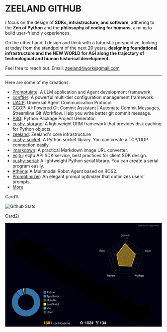# ZEELAND GITHUB

<!-- [![wakatime](https://wakatime.com/badge/user/ff2fd02f-93f5-46d4-af69-146d00163dbe.svg)](https://wakatime.com/@ff2fd02f-93f5-46d4-af69-146d00163dbe)
[![github](https://img.shields.io/github/followers/Undertone0809?logo=github&style=plastic)](https://github.com/alanhamlett?tab=followers) -->

<!-- ![](https://komarev.com/ghpvc/?username=Undertone0809) -->

I focus on the design of **SDKs, infrastructure, and software**, adhering to the **Zen of Python** and the **philosophy of coding for humans**, aiming to build user-friendly experiences. 

On the other hand, I design and think with a futuristic perspective, looking at today from the standpoint of the next 20 years, **designing foundational infrastructure and the NEW WORLD for AGI along the trajectory of technological and human historical development.**


Feel free to reach out. Email: <zeeland4work@gmail.com>

---

Here are some of my creations:

- [Promptulate](https://github.com/Undertone0809/promptulate): A LLM application and Agent development framework.
- [conftier](https://github.com/Undertone0809/conftier): A powerful multi-tier configuration management framework.
- [UACP](https://github.com/Undertone0809/UACP): Universal Agent Communication Protocol.
- [GCOP](https://github.com/Undertone0809/gcop): AI-Powered Git Commit Assistant | Automate Commit Messages, Streamline Git Workflow. Help you write better git commit message.
- [P3G](https://github.com/Undertone0809/P3G): Python Package Project Generator.
- [cushy-storage](https://github.com/Undertone0809/cushy-storage): A lightweight ORM framework that provides disk caching for Python objects.
- [zeeland](https://github.com/Undertone0809/zeeland): Zeeland's core infrastructure
- [cushy-socket](https://github.com/Undertone0809/cushy-socket): A Python socket library. You can create a TCP/UDP connection easily.
- [imarkdown](https://github.com/Undertone0809/imarkdown): A practical Markdown image URL converter.
- [ecjtu](https://github.com/Undertone0809/ecjtu): ecjtu API SDK service, best practices for client SDK design.
- [cushy-serial](https://github.com/Undertone0809/cushy-serial): A lightweight Python serial library. You can create a serial program easily.
- [Athena](https://github.com/Undertone0809/Athena): A Mulitmodal Robot Agent based on ROS2.
- [Promptimizer](https://github.com/Undertone0809/promptimizer): An elegant prompt optimizer that optimizes users' prompts.
- [More](https://github.com/Undertone0809?page=1&tab=repositories)

Card1\

![Github Stats](https://github-readme-stats-zeeland.vercel.app/api?username=Undertone0809&show_icons=true&theme=merko&count_private=true)

Card2\

[![Contributions in 3D](/profile-3d-contrib/profile-night-rainbow.svg)](https://github.com/marketplace/actions/github-profile-3d-contrib)
